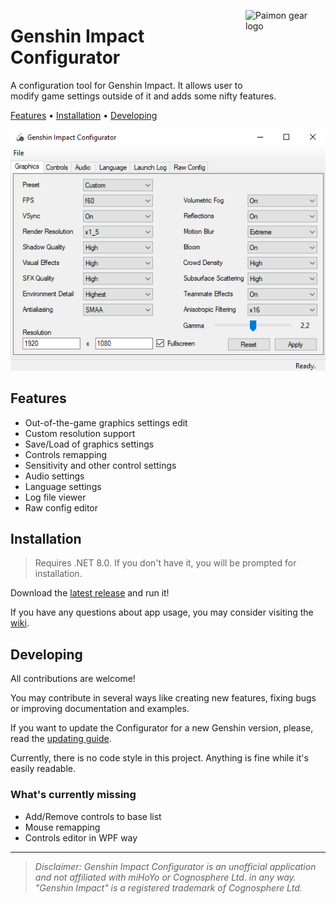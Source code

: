 ﻿<img src="pmngear.ico" align="right"
     alt="Paimon gear logo" width="128" height="128">
# Genshin Impact Configurator

A configuration tool for Genshin Impact. It allows user to modify game settings outside of it and adds some nifty features.

[Features](#Features) •
[Installation](#installation) •
[Developing](#Developing)

![Main window](./img/mainscreen.png)
## Features
 - Out-of-the-game graphics settings edit
 - Custom resolution support
 - Save/Load of graphics settings
 - Controls remapping
 - Sensitivity and other control settings
 - Audio settings
 - Language settings
 - Log file viewer
 - Raw config editor

## Installation
> Requires .NET 8.0. If you don't have it, you will be prompted for installation.  

Download the [latest release](https://github.com/Myp3a/GenshinConfigurator/releases/latest) and run it!

If you have any questions about app usage, you may consider visiting the [wiki](https://github.com/Myp3a/GenshinConfigurator/wiki).

## Developing

All contributions are welcome!  

You may contribute in several ways like creating new features, fixing bugs or improving documentation and examples.  

If you want to update the Configurator for a new Genshin version, please, read the [updating guide](./CONTRIBUTING.md).  

Currently, there is no code style in this project. Anything is fine while it's easily readable.  

### What's currently missing
 - Add/Remove controls to base list
 - Mouse remapping
 - Controls editor in WPF way
---

> *Disclaimer: Genshin Impact Configurator is an unofficial application and not affiliated with miHoYo or Cognosphere Ltd. in any way. "Genshin Impact" is a registered trademark of Cognosphere Ltd.*
